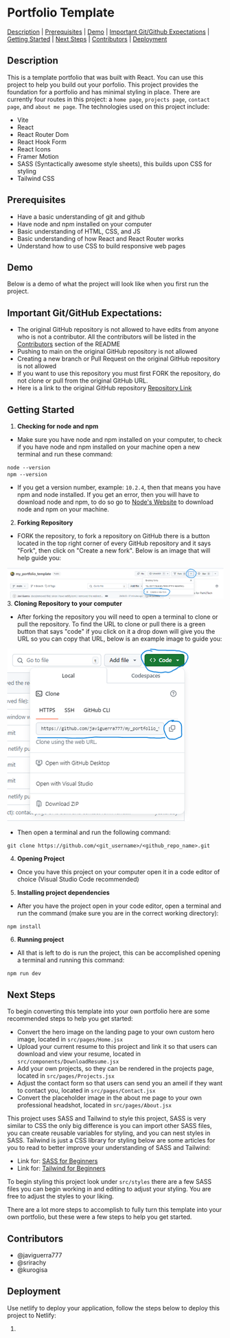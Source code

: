 # Portfolio Template
[Description](#description) | [Prerequisites](#prerequisites) | [Demo](#demo) | [Important Git/Github Expectations](#important-gitgithub-expectations) | [Getting Started](#getting-started) | [Next Steps](#next-steps) | [Contributors](#contributors) | [Deployment](#deployment)
## Description
This is a template portfolio that was built with React. You can use this project to help you build out your porfolio. This project provides the foundation for a portfolio and has minimal styling in place. There are currently four routes in this project: a `home page`, `projects page`, `contact page`, and `about me page`. The technologies used on this project include:

- Vite
- React
- React Router Dom
- React Hook Form
- React Icons
- Framer Motion
- SASS (Syntactically awesome style sheets), this builds upon CSS for styling
- Tailwind CSS

## Prerequisites
- Have a basic understanding of git and github
- Have node and npm installed on your computer
- Basic understanding of HTML, CSS, and JS
- Basic understanding of how React and React Router works
- Understand how to use CSS to build responsive web pages

## Demo
Below is a demo of what the project will look like when you first run the project.

## Important Git/GitHub Expectations:
- The original GitHub repository is not allowed to have edits from anyone who is not a contributor. All the contributors will be listed in the [Contributors](#contributors) section of the README
- Pushing to main on the original GitHub repository is not allowed
- Creating a new branch or Pull Request on the original GitHub repository is not allowed
- If you want to use this repository you must first FORK the repository, do not clone or pull from the original GitHub URL.
- Here is a link to the original GitHub repository [Repository Link](https://github.com/javiguerra777/my_portfolio_template)

## Getting Started
1. **Checking for node and npm**
- Make sure you have node and npm installed on your computer, to check if you have node and npm installed on your machine open a new terminal and run these command:
```shell
node --version
npm --version
```
- If you get a version number, example: `10.2.4`, then that means you have npm and node installed. If you get an error, then you will have to download node and npm, to do so go to [Node's Website](https://nodejs.org/en) to download node and npm on your machine.

2. **Forking Repository**
- FORK the repository, to fork a repository on GitHub there is a button located in the top right corner of every GitHub repository and it says "Fork", then click on "Create a new fork". Below is an image that will help guide you:

![Git Fork Example](/readme_files/Git_Fork_Example.png  )
3. **Cloning Repository to your computer**
- After forking the repository you will need to open a terminal to clone or pull the repository. To find the URL to clone or pull there is a green button that says "code" if you click on it a drop down will give you the URL so you can copy that URL, below is an example image to guide you:

![Git Clone Example](/readme_files/Git_Clone_Example.png)

- Then open a terminal and run the following command:
```shell
git clone https://github.com/<git_username>/<github_repo_name>.git
```
4. **Opening Project**
- Once you have this project on your computer open it in a code editor of choice (Visual Studio Code recommended)
5. **Installing project dependencies**
- After you have the project open in your code editor, open a terminal and run the command (make sure you are in the correct working directory): 
```shell
npm install
``` 
6. **Running project**
- All that is left to do is run the project, this can be accomplished opening a terminal and running this command:
```shell
npm run dev
```

## Next Steps
To begin converting this template into your own portfolio here are some recommended steps to help you get started:

- Convert the hero image on the landing page to your own custom hero image, located in `src/pages/Home.jsx`
- Upload your current resume to this project and link it so that users can download and view your resume, located in `src/components/DownloadResume.jsx`
- Add your own projects, so they can be rendered in the projects page, located in `src/pages/Projects.jsx`
- Adjust the contact form so that users can send you an ameil if they want to contact you, located in `src/pages/Contact.jsx`
- Convert the placeholder image in the about me page to your own professional headshot, located in `src/pages/About.jsx`

This project uses SASS and Tailwind to style this project, SASS is very similar to CSS the only big difference is you can import other SASS files, you can create reusable variables for styling, and you can nest styles in SASS. Tailwind is just a CSS library for styling below are some articles for you to read to better improve your understanding of SASS and Tailwind:

- Link for: [SASS for Beginners](https://www.freecodecamp.org/news/the-beginners-guide-to-sass/)
- Link for: [Tailwind for Beginners](https://www.freecodecamp.org/news/learn-tailwind-css/)

To begin styling this project look under `src/styles` there are a few SASS files you can begin working in and editing to adjust your styling. You are free to adjust the styles to your liking.

There are a lot more steps to accomplish to fully turn this template into your own portfolio, but these were a few steps to help you get started.

## Contributors
- @javiguerra777
- @srirachy
- @kurogisa

## Deployment
Use netlify to deploy your application, follow the steps below to deploy this project to Netlify:

1.